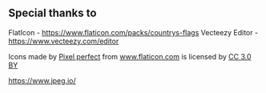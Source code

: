 


## Special thanks to
FlatIcon - https://www.flaticon.com/packs/countrys-flags
Vecteezy Editor - https://www.vecteezy.com/editor
<div>Icons made by <a href="https://www.flaticon.com/authors/pixel-perfect" title="Pixel perfect">Pixel perfect</a> from <a href="https://www.flaticon.com/" title="Flaticon">www.flaticon.com</a> is licensed by <a href="http://creativecommons.org/licenses/by/3.0/" title="Creative Commons BY 3.0" target="_blank">CC 3.0 BY</a></div>

https://www.jpeg.io/